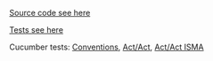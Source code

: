 [Source code see here](../src/main/java/org/blacksmith/finlib/datetime/dayconvention)

[Tests see here](../src/test/java/org/blacksmith/finlib/datetime/dayconvention)

Cucumber tests:
[Conventions](../src/test/resources/features/dayConventions.feature),
[Act/Act](../src/test/resources/features/dayConventionActAct.feature),
[Act/Act ISMA](../src/test/resources/features/dayConventionActActIsma.feature)


